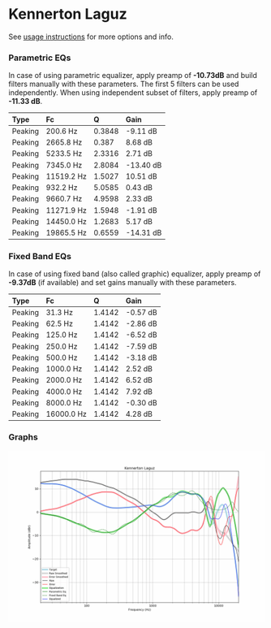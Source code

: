 # Kennerton Laguz
See [usage instructions](https://github.com/jaakkopasanen/AutoEq#usage) for more options and info.

### Parametric EQs
In case of using parametric equalizer, apply preamp of **-10.73dB** and build filters manually
with these parameters. The first 5 filters can be used independently.
When using independent subset of filters, apply preamp of **-11.33 dB**.

| Type    | Fc         |      Q | Gain      |
|:--------|:-----------|:-------|:----------|
| Peaking | 200.6 Hz   | 0.3848 | -9.11 dB  |
| Peaking | 2665.8 Hz  | 0.387  | 8.68 dB   |
| Peaking | 5233.5 Hz  | 2.3316 | 2.71 dB   |
| Peaking | 7345.0 Hz  | 2.8084 | -13.40 dB |
| Peaking | 11519.2 Hz | 1.5027 | 10.51 dB  |
| Peaking | 932.2 Hz   | 5.0585 | 0.43 dB   |
| Peaking | 9660.7 Hz  | 4.9598 | 2.33 dB   |
| Peaking | 11271.9 Hz | 1.5948 | -1.91 dB  |
| Peaking | 14450.0 Hz | 1.2683 | 5.17 dB   |
| Peaking | 19865.5 Hz | 0.6559 | -14.31 dB |

### Fixed Band EQs
In case of using fixed band (also called graphic) equalizer, apply preamp of **-9.37dB**
(if available) and set gains manually with these parameters.

| Type    | Fc         |      Q | Gain     |
|:--------|:-----------|:-------|:---------|
| Peaking | 31.3 Hz    | 1.4142 | -0.57 dB |
| Peaking | 62.5 Hz    | 1.4142 | -2.86 dB |
| Peaking | 125.0 Hz   | 1.4142 | -6.52 dB |
| Peaking | 250.0 Hz   | 1.4142 | -7.59 dB |
| Peaking | 500.0 Hz   | 1.4142 | -3.18 dB |
| Peaking | 1000.0 Hz  | 1.4142 | 2.52 dB  |
| Peaking | 2000.0 Hz  | 1.4142 | 6.52 dB  |
| Peaking | 4000.0 Hz  | 1.4142 | 7.92 dB  |
| Peaking | 8000.0 Hz  | 1.4142 | -0.30 dB |
| Peaking | 16000.0 Hz | 1.4142 | 4.28 dB  |

### Graphs
![](./Kennerton%20Laguz.png)